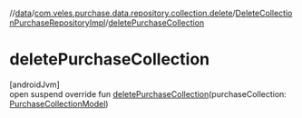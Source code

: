 //[data](../../../index.md)/[com.veles.purchase.data.repository.collection.delete](../index.md)/[DeleteCollectionPurchaseRepositoryImpl](index.md)/[deletePurchaseCollection](delete-purchase-collection.md)

# deletePurchaseCollection

[androidJvm]\
open suspend override fun [deletePurchaseCollection](delete-purchase-collection.md)(purchaseCollection: [PurchaseCollectionModel](../../../../domain/domain/com.veles.purchase.domain.model.purchase/-purchase-collection-model/index.md))
